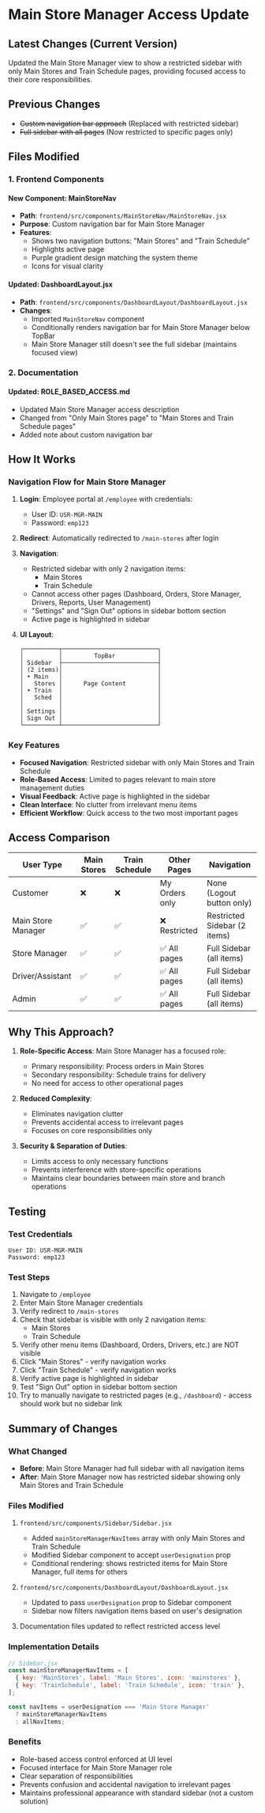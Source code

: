 # Main Store Manager Access Update

## Latest Changes (Current Version)

Updated the Main Store Manager view to show a restricted sidebar with only Main Stores and Train Schedule pages, providing focused access to their core responsibilities.

## Previous Changes

- ~~Custom navigation bar approach~~ (Replaced with restricted sidebar)
- ~~Full sidebar with all pages~~ (Now restricted to specific pages only)

## Files Modified

### 1. **Frontend Components**

#### New Component: MainStoreNav
- **Path**: `frontend/src/components/MainStoreNav/MainStoreNav.jsx`
- **Purpose**: Custom navigation bar for Main Store Manager
- **Features**:
  - Shows two navigation buttons: "Main Stores" and "Train Schedule"
  - Highlights active page
  - Purple gradient design matching the system theme
  - Icons for visual clarity

#### Updated: DashboardLayout.jsx
- **Path**: `frontend/src/components/DashboardLayout/DashboardLayout.jsx`
- **Changes**:
  - Imported `MainStoreNav` component
  - Conditionally renders navigation bar for Main Store Manager below TopBar
  - Main Store Manager still doesn't see the full sidebar (maintains focused view)

### 2. **Documentation**

#### Updated: ROLE_BASED_ACCESS.md
- Updated Main Store Manager access description
- Changed from "Only Main Stores page" to "Main Stores and Train Schedule pages"
- Added note about custom navigation bar

## How It Works

### Navigation Flow for Main Store Manager

1. **Login**: Employee portal at `/employee` with credentials:
   - User ID: `USR-MGR-MAIN`
   - Password: `emp123`

2. **Redirect**: Automatically redirected to `/main-stores` after login

3. **Navigation**: 
   - Restricted sidebar with only 2 navigation items:
     * Main Stores
     * Train Schedule
   - Cannot access other pages (Dashboard, Orders, Store Manager, Drivers, Reports, User Management)
   - "Settings" and "Sign Out" options in sidebar bottom section
   - Active page is highlighted in sidebar

4. **UI Layout**:
   ```
   ┌──────────┬───────────────────────────┐
   │          │         TopBar            │
   │ Sidebar  ├───────────────────────────┤
   │ (2 items)│                           │
   │ • Main   │                           │
   │   Stores │      Page Content         │
   │ • Train  │                           │
   │   Sched  │                           │
   │          │                           │
   │ Settings │                           │
   │ Sign Out │                           │
   └──────────┴───────────────────────────┘
   ```

### Key Features

- **Focused Navigation**: Restricted sidebar with only Main Stores and Train Schedule
- **Role-Based Access**: Limited to pages relevant to main store management duties
- **Visual Feedback**: Active page is highlighted in the sidebar
- **Clean Interface**: No clutter from irrelevant menu items
- **Efficient Workflow**: Quick access to the two most important pages

## Access Comparison

| User Type | Main Stores | Train Schedule | Other Pages | Navigation |
|-----------|-------------|----------------|-------------|------------|
| Customer | ❌ | ❌ | My Orders only | None (Logout button only) |
| Main Store Manager | ✅ | ✅ | ❌ Restricted | Restricted Sidebar (2 items) |
| Store Manager | ✅ | ✅ | ✅ All pages | Full Sidebar (all items) |
| Driver/Assistant | ✅ | ✅ | ✅ All pages | Full Sidebar (all items) |
| Admin | ✅ | ✅ | ✅ All pages | Full Sidebar (all items) |

## Why This Approach?

1. **Role-Specific Access**: Main Store Manager has a focused role:
   - Primary responsibility: Process orders in Main Stores
   - Secondary responsibility: Schedule trains for delivery
   - No need for access to other operational pages

2. **Reduced Complexity**: 
   - Eliminates navigation clutter
   - Prevents accidental access to irrelevant pages
   - Focuses on core responsibilities only

3. **Security & Separation of Duties**:
   - Limits access to only necessary functions
   - Prevents interference with store-specific operations
   - Maintains clear boundaries between main store and branch operations

## Testing

### Test Credentials
```
User ID: USR-MGR-MAIN
Password: emp123
```

### Test Steps
1. Navigate to `/employee`
2. Enter Main Store Manager credentials
3. Verify redirect to `/main-stores`
4. Check that sidebar is visible with only 2 navigation items:
   - Main Stores
   - Train Schedule
5. Verify other menu items (Dashboard, Orders, Drivers, etc.) are NOT visible
6. Click "Main Stores" - verify navigation works
7. Click "Train Schedule" - verify navigation works
8. Verify active page is highlighted in sidebar
9. Test "Sign Out" option in sidebar bottom section
10. Try to manually navigate to restricted pages (e.g., `/dashboard`) - access should work but no sidebar link

## Summary of Changes

### What Changed
- **Before**: Main Store Manager had full sidebar with all navigation items
- **After**: Main Store Manager now has restricted sidebar showing only Main Stores and Train Schedule

### Files Modified
1. `frontend/src/components/Sidebar/Sidebar.jsx`
   - Added `mainStoreManagerNavItems` array with only Main Stores and Train Schedule
   - Modified Sidebar component to accept `userDesignation` prop
   - Conditional rendering: shows restricted items for Main Store Manager, full items for others

2. `frontend/src/components/DashboardLayout/DashboardLayout.jsx`
   - Updated to pass `userDesignation` prop to Sidebar component
   - Sidebar now filters navigation items based on user's designation

3. Documentation files updated to reflect restricted access level

### Implementation Details
```javascript
// Sidebar.jsx
const mainStoreManagerNavItems = [
  { key: 'MainStores', label: 'Main Stores', icon: 'mainstores' },
  { key: 'TrainSchedule', label: 'Train Schedule', icon: 'train' },
];

const navItems = userDesignation === 'Main Store Manager' 
  ? mainStoreManagerNavItems 
  : allNavItems;
```

### Benefits
- Role-based access control enforced at UI level
- Focused interface for Main Store Manager role
- Clear separation of responsibilities
- Prevents confusion and accidental navigation to irrelevant pages
- Maintains professional appearance with standard sidebar (not a custom solution)
